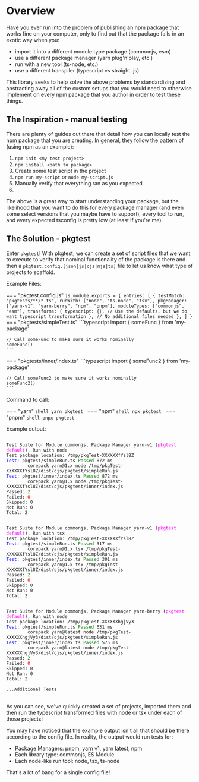 # Overview

Have you ever run into the problem of publishing an npm package that works fine on your computer, only to find out
that the package fails in an exotic way when you:

* import it into a different module type package (commonjs, esm)
* use a different package manager (yarn plug'n'play, etc.)
* run with a new tool (ts-node, etc.)
* use a different transpiler (typescript vs straight .js)

This library seeks to help solve the above problems by standardizing and abstracting away all of the custom setups that
you would need to otherwise implement on every npm package that you author in order to test these things.

## The Inspiration - manual testing

There are plenty of guides out there that detail how you can locally test the npm package that you are creating.  In general,
they follow the pattern of (using npm as an example):

1. `npm init <my test project>`
2. `npm install <path to package>`
3. Create some test script in the project
4. `npm run my-script` or `node my-script.js`
5. Manually verify that everything ran as you expected
6. 
The above is a great way to start understanding your package, but the likelihood that you want to do this for every package manager (and even some select versions that you maybe have to support), every tool to run, and every expected tsconfig is pretty
low (at least if you're me).

## The Solution - pkgtest

Enter `pkgtest`!  With pkgtest, we can create a set of script files that we want to execute to verify that nominal functionality
of the package is there and then a `pkgtest.config.[json|js|cjs|mjs|ts]` file to let us know what type of projects to scaffold.

Example Files:

=== "pkgtest.config.js"
    ```js
    module.exports = {
        entries: [
            {
                testMatch: "pkgtests/**/*.ts",
                runWith: ["node", "ts-node", "tsx"],
                pkgManager: ["yarn-v1", "yarn-berry", "npm", "pnpm"],
                moduleTypes: ["commonjs", "esm"],
                transforms: {
                    typescript: {}, // Use the defaults, but we do want typescript transformation
                },
                // No additional files needed
            },
        ]
    }
    ```
=== "pkgtests/simpleTest.ts"
    ```typescript
    import { someFunc } from 'my-package'

    // Call someFunc to make sure it works nominally
    someFunc()
    ```
=== "pkgtests/inner/index.ts"
    ```typescript
    import { someFunc2 } from 'my-package'

    // Call someFunc2 to make sure it works nominally
    someFunc2()
    ```
Command to call:

=== "yarn"
    ```shell
    yarn pkgtest
    ```
=== "npm"
    ```shell
    npx pkgtest
    ```
=== "pnpm"
    ```shell
    pnpx pkgtest
    ```

Example output:

<pre>
<code>
Test Suite for Module commonjs, Package Manager yarn-v1 (<span style="color:magenta">pkgtest default</span>), Run with node
Test package location: /tmp/pkgTest-XXXXXXfYsl8Z
<span style="color:blue">Test:</span> pkgtest/simpleRun.ts <span style="color:green">Passed</span> 872 ms
        corepack yarn@1.x node /tmp/pkgTest-XXXXXXfYsl8Z/dist/cjs/pkgtest/simpleRun.js
<span style="color:blue">Test:</span> pkgtest/inner/index.ts <span style="color:green">Passed</span> 872 ms
        corepack yarn@1.x node /tmp/pkgTest-XXXXXXfYsl8Z/dist/cjs/pkgtest/inner/index.js
Passed: <span style="color:green">2</span>
Failed: <span style="color:red">0</span>
Skipped: 0
Not Run: 0
Total: 2


Test Suite for Module commonjs, Package Manager yarn-v1 (<span style="color:magenta">pkgtest default</span>), Run with tsx
Test package location: /tmp/pkgTest-XXXXXXfYsl8Z
<span style="color:blue">Test:</span> pkgtest/simpleRun.ts <span style="color:green">Passed</span> 317 ms
        corepack yarn@1.x tsx /tmp/pkgTest-XXXXXXfYsl8Z/dist/cjs/pkgtest/simpleRun.js
<span style="color:blue">Test:</span> pkgtest/inner/index.ts <span style="color:green">Passed</span> 301 ms
        corepack yarn@1.x tsx /tmp/pkgTest-XXXXXXfYsl8Z/dist/cjs/pkgtest/inner/index.js
Passed: <span style="color:green">2</span>
Failed: <span style="color:red">0</span>
Skipped: 0
Not Run: 0
Total: 2


Test Suite for Module commonjs, Package Manager yarn-berry (<span style="color:magenta">pkgtest default</span>), Run with node
Test package location: /tmp/pkgTest-XXXXXXhgjVy3
<span style="color:blue">Test:</span> pkgtest/simpleRun.ts <span style="color:green">Passed</span> 631 ms
        corepack yarn@latest node /tmp/pkgTest-XXXXXXhgjVy3/dist/cjs/pkgtest/simpleRun.js
<span style="color:blue">Test:</span> pkgtest/inner/index.ts <span style="color:green">Passed</span> 575 ms
        corepack yarn@latest node /tmp/pkgTest-XXXXXXhgjVy3/dist/cjs/pkgtest/inner/index.js
Passed: <span style="color:green">2</span>
Failed: <span style="color:red">0</span>
Skipped: 0
Not Run: 0
Total: 2

...Additional Tests
</code>
</pre>

As you can see, we've quickly created a set of projects, imported them and then run the typescript transformed files
with node or tsx under each of those projects!

You may have noticed that the example output isn't all that should be there according to the config file.  In reality, the output 
would run tests for:

* Package Managers: pnpm, yarn v1, yarn latest, npm
* Each library type: commonjs, ES Module
* Each node-like run tool: node, tsx, ts-node

That's a lot of bang for a single config file!
